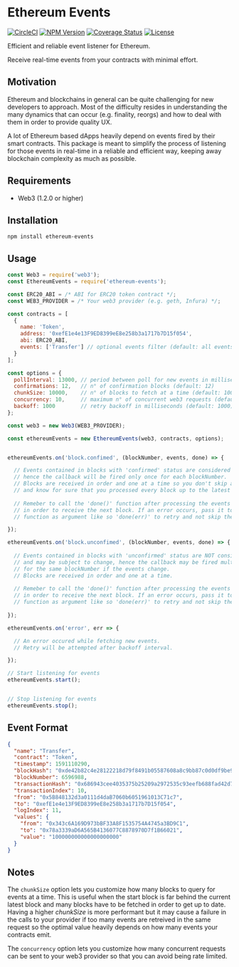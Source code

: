 # Ethereum Events

[![CircleCI][circleci-image]][circleci-url]
[![NPM Version][npm-image]][npm-url]
[![Coverage Status][coveralls-image]][coveralls-url]
[![License][license-image]][license-url]

Efficient and reliable event listener for Ethereum.

Receive real-time events from your contracts with minimal effort.


## Motivation

Ethereum and blockchains in general can be quite challenging for new developers to approach.
Most of the difficulty resides in understanding the many dynamics that can occur (e.g. finality, reorgs)
and how to deal with them in order to provide quality UX.

A lot of Ethereum based dApps heavily depend on events fired by their smart contracts.
This package is meant to simplify the process of listening for those events in real-time in a reliable 
and efficient way, keeping away blockchain complexity as much as possible.


## Requirements

* Web3 (1.2.0 or higher)


## Installation

```
npm install ethereum-events
```


## Usage

```js
const Web3 = require('web3');
const EthereumEvents = require('ethereum-events');

const ERC20_ABI = /* ABI for ERC20 token contract */;
const WEB3_PROVIDER = /* Your web3 provider (e.g. geth, Infura) */;

const contracts = [
  {
    name: 'Token',
    address: '0xefE1e4e13F9ED8399eE8e258b3a1717b7D15f054',
    abi: ERC20_ABI,
    events: ['Transfer'] // optional events filter (default: all events)
  } 
];

const options = {
  pollInterval: 13000, // period between poll for new events in milliseconds (default: 13000)
  confirmations: 12,   // n° of confirmation blocks (default: 12)
  chunkSize: 10000,    // n° of blocks to fetch at a time (default: 10000)
  concurrency: 10,     // maximum n° of concurrent web3 requests (default: 10)
  backoff: 1000        // retry backoff in milliseconds (default: 1000)
};

const web3 = new Web3(WEB3_PROVIDER);

const ethereumEvents = new EthereumEvents(web3, contracts, options);


ethereumEvents.on('block.confimed', (blockNumber, events, done) => {

  // Events contained in blocks with 'confirmed' status are considered final,
  // hence the callback will be fired only once for each blockNumber.
  // Blocks are received in order and one at a time so you don't skip any
  // and know for sure that you processed every block up to the latest received.
  
  // Remeber to call the 'done()' function after processing the events
  // in order to receive the next block. If an error occurs, pass it to the done
  // function as argument like so 'done(err)' to retry and not skip the block.

});

ethereumEvents.on('block.unconfimed', (blockNumber, events, done) => {
  
  // Events contained in blocks with 'unconfirmed' status are NOT considered final
  // and may be subject to change, hence the callback may be fired multiple times
  // for the same blockNumber if the events change.
  // Blocks are received in order and one at a time.
  
  // Remeber to call the 'done()' function after processing the events
  // in order to receive the next block. If an error occurs, pass it to the done
  // function as argument like so 'done(err)' to retry and not skip the block.
  
});

ethereumEvents.on('error', err => {

  // An error occured while fetching new events.
  // Retry will be attempted after backoff interval.

});

// Start listening for events
ethereumEvents.start();


// Stop listening for events
ethereumEvents.stop();
```


## Event Format

```json
{
  "name": "Transfer",
  "contract": "Token",
  "timestamp": 1591110290,
  "blockHash": "0xde42b82c4e28122218d79f8491b05587608a8c9bb87c0d0df9be9fb9ae6f7e13",
  "blockNumber": 6596988,
  "transactionHash": "0x686943cee4035375b25209a2972535c93eefb688fad42d72e518c452387c69c9",
  "transactionIndex": 10,
  "from": "0x5B848132d3a0111d4daB7060b6051961013C71c7",
  "to": "0xefE1e4e13F9ED8399eE8e258b3a1717b7D15f054",
  "logIndex": 11,
  "values": {
    "from": "0x343c6A169D973bBF33A8F1535754A4745a3BD9C1",
    "to": "0x78a3339aD6A565B4136077C8878970D7f1B66021",
    "value": "100000000000000000000"
  }
}
```


## Notes

The `chunkSize` option lets you customize how many blocks to query for events at a time. This is useful when the start block is far behind the current latest block and many blocks have to be fetched in order to get up to date.\
Having a higher *chunkSize* is more performant but it may cause a failure in the calls to your provider if too many events are retreived in the same request so the optimal value heavily depends on how many events your contracts emit.

The `concurrency` option lets you customize how many concurrent requests can be sent to your web3 provider so that 
you can avoid being rate limited.


[circleci-image]: https://circleci.com/gh/AleG94/ethereum-events.svg?style=svg
[circleci-url]: https://circleci.com/gh/AleG94/ethereum-events
[coveralls-image]: https://coveralls.io/repos/github/AleG94/ethereum-events/badge.svg?branch=master
[coveralls-url]: https://coveralls.io/github/AleG94/ethereum-events?branch=master
[npm-image]: https://img.shields.io/npm/v/ethereum-events.svg
[npm-url]: https://npmjs.org/package/ethereum-events
[license-image]: https://img.shields.io/npm/l/ethereum-events.svg
[license-url]: https://github.com/AleG94/ethereum-events/blob/master/LICENSE